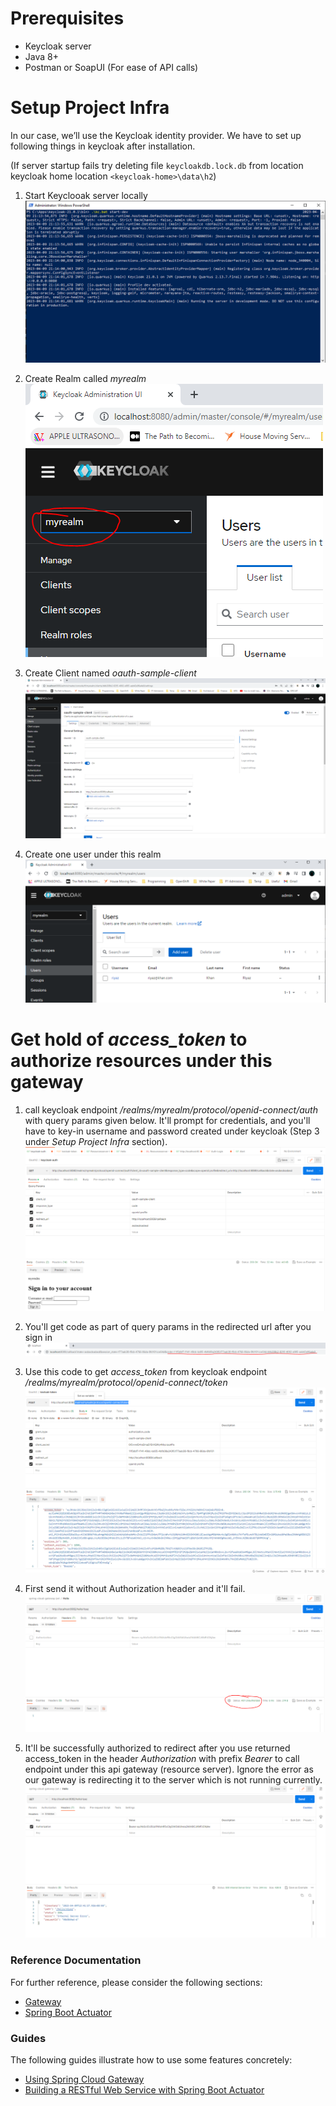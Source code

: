 # Prerequisites
* Keycloak server
* Java 8+
* Postman or SoapUI (For ease of API calls)

# Setup Project Infra
In our case, we’ll use the Keycloak identity provider. We have to set up following things in keycloak after installation.

(If server startup fails try deleting file `keycloakdb.lock.db` from location keycloak home location `<keycloak-home>\data\h2`)

1. Start Keyclooak server locally 
![img_8.png](README_resources/img_8.png)

2. Create Realm called _myrealm_
![img.png](README_resources/img.png)

3. Create Client named _oauth-sample-client_
![img_2.png](README_resources/img_2.png)

4. Create one user under this realm
![img_1.png](README_resources/img_1.png)

# Get hold of _access_token_ to authorize resources under this gateway
1. call keycloak endpoint _/realms/myrealm/protocol/openid-connect/auth_ with query params given below. It'll prompt for credentials, and you'll have to key-in username and password created under keycloak (Step 3 under _Setup Project Infra_ section).
![img_3.png](README_resources/img_3.png)

2. You'll get code as part of query params in the redirected url after you sign in
![img_4.png](README_resources/img_4.png)

3. Use this code to get _access_token_ from keycloak endpoint _/realms/myrealm/protocol/openid-connect/token_
![img_5.png](README_resources/img_5.png)

4. First send it without Authorization header and it'll fail.
![img_7.png](README_resources/img_7.png)

5. It'll be successfully authorized to redirect after you use returned access_token in the header _Authorization_ with prefix _Bearer_ to call endpoint under this api gateway (resource server).
Ignore the error as our gateway is redirecting it to the server which is not running currently.
![img_6.png](README_resources/img_6.png)

### Reference Documentation
For further reference, please consider the following sections:

* [Gateway](https://docs.spring.io/spring-cloud-gateway/docs/current/reference/html/)
* [Spring Boot Actuator](https://docs.spring.io/spring-boot/docs/3.0.4/reference/htmlsingle/#actuator)

### Guides
The following guides illustrate how to use some features concretely:

* [Using Spring Cloud Gateway](https://github.com/spring-cloud-samples/spring-cloud-gateway-sample)
* [Building a RESTful Web Service with Spring Boot Actuator](https://spring.io/guides/gs/actuator-service/)

